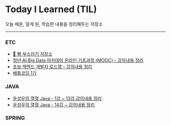 # Today I Learned (TIL)

오늘 배운, 알게 된, 학습한 내용을 정리해두는 저장소

----------------------------------------------------------------------------------------------------------------------
### ETC
* [🍞 빵 부스러기 저장소]()
* [청년 AI·Big Data 아카데미 온라인 기초과정 (MOOC) - 강의내용 정리](https://github.com/izzy1202/TIL/blob/main/ETC/ComputationalThinking.md)
* [초보 백엔드 개발자 로드맵 - 강의내용 정리](https://github.com/izzy1202/TIL/blob/main/ETC/RoadMap.md)
* [배틀코딩 1기]()

### JAVA
* [윤성우의 열혈 Java - 1강 ~ 13강 강의내용 정리](https://github.com/izzy1202/TIL/blob/main/Java/JavaYoon.md)
* [윤성우의 열혈 Java - 14강 ~ 강의내용 정리](https://github.com/izzy1202/TIL/blob/main/Java/JavaYoon2.md)

### SPRING
